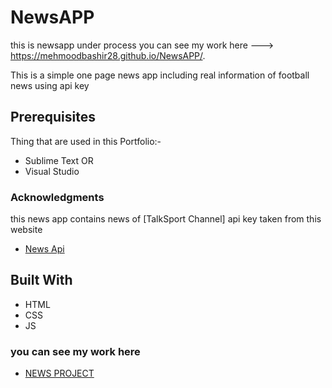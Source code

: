 # NewsAPP
this is newsapp under process
you can see my work here --->  https://mehmoodbashir28.github.io/NewsAPP/.


This is a simple one page news app including real information of football news using api key
## Prerequisites
Thing that are used in this Portfolio:-
* Sublime Text
OR
* Visual Studio 
### Acknowledgments 
this news app contains news of [TalkSport Channel]
api key taken from this website 
* [News Api](https://newsapi.org/)
## Built With
* HTML
* CSS
* JS
### you can see my work here   
* [NEWS PROJECT]( https://mehmoodbashir28.github.io/NewsAPP/.)
